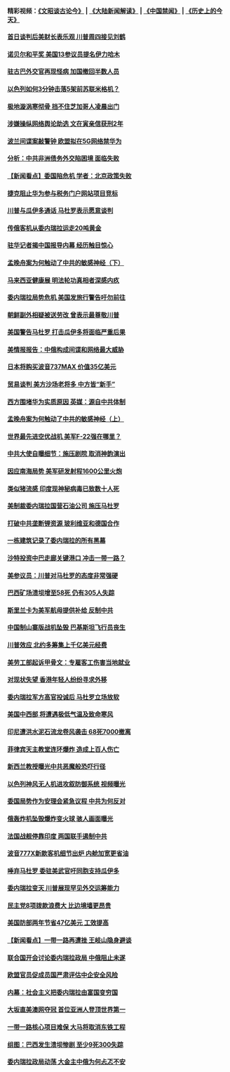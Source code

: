 #### 精彩视频：[《文昭谈古论今》](https://github.com/gfw-breaker/wenzhao) | [《大陆新闻解读》](https://github.com/gfw-breaker/ntdtv-comedy) | [《中国禁闻》](https://github.com/gfw-breaker/ntdtv-news) | [《历史上的今天》](https://github.com/gfw-breaker/today-in-history) 

#### [首日谈判后美财长表乐观 川普周四接见刘鹤](../pages/nsc418/n11015436.md?t=01311530) 

#### [诺贝尔和平奖 美国13参议员提名伊力哈木](../pages/nsc418/n11014742.md?t=01311530) 

#### [驻古巴外交官再现怪病 加国撤回半数人员](../pages/nsc418/n11014810.md?t=01311530) 

#### [以色列如何3分钟击落5架前苏联米格机？](../pages/nsc418/n11014659.md?t=01311530) 

#### [极地漩涡寒彻骨 挡不住芝加哥人凌晨出门](../pages/nsc418/n11014521.md?t=01311530) 

#### [涉嫌操纵网络舆论助选 文在寅亲信获刑2年](../pages/nsc418/n11014174.md?t=01311530) 

#### [波兰间谍案敲警钟 欧盟拟在5G网络禁华为](../pages/nsc418/n11013814.md?t=01311530) 

#### [分析：中共非洲债务外交陷困境 面临失败](../pages/nsc418/n11013731.md?t=01311530) 

#### [【新闻看点】委国陷危机 学者：北京政策失败](../pages/nsc418/n11013287.md?t=01311530) 

#### [捷克阻止华为参与税务门户网站项目竞标](../pages/nsc418/n11013525.md?t=01311530) 

#### [川普与瓜伊多通话 马杜罗表示愿意谈判](../pages/nsc418/n11013353.md?t=01311530) 

#### [传俄客机从委内瑞拉运走20吨黄金](../pages/nsc418/n11013224.md?t=01311530) 

#### [驻华记者揭中国报导内幕 经历触目惊心](../pages/nsc418/n11013118.md?t=01311530) 

#### [孟晚舟案为何触动了中共的敏感神经（下）](../pages/nsc418/n11008903.md?t=01311530) 

#### [马来西亚健康展 明法轮功真相者深感内疚](../pages/nsc418/n11010949.md?t=01311530) 

#### [委内瑞拉局势危机 美国发旅行警告吁勿前往](../pages/nsc418/n11012593.md?t=01311530) 

#### [朝鲜副外相疑被送劳改 曾表示最尊敬川普](../pages/nsc418/n11011872.md?t=01311530) 

#### [美国警告马杜罗 打击瓜伊多将面临严重后果](../pages/nsc418/n11011422.md?t=01311530) 

#### [美情报报告：中俄构成间谍和网络最大威胁](../pages/nsc418/n11011346.md?t=01311530) 

#### [日本将购买波音737MAX 价值35亿美元](../pages/nsc418/n11011238.md?t=01311530) 

#### [贸易谈判 美方沙场老将多 中方皆“新手”](../pages/nsc418/n11010973.md?t=01311530) 

#### [西方围堵华为实质原因 英媒：源自中共体制](../pages/nsc418/n11010190.md?t=01311530) 

#### [孟晚舟案为何触动了中共的敏感神经（上）](../pages/nsc418/n11008466.md?t=01311530) 

#### [世界最先进空优战机 美军F-22强在哪里？](../pages/nsc418/n11010323.md?t=01311530) 

#### [中共大使自曝细节：施压剧院 取消神韵演出](../pages/nsc418/n11008988.md?t=01311530) 

#### [因应南海局势 美军研发射程1600公里火炮](../pages/nsc418/n11010046.md?t=01311530) 

#### [类似猪流感 印度现神秘病毒已致数十人死](../pages/nsc418/n11009797.md?t=01311530) 

#### [美制裁委内瑞拉国营石油公司 施压马杜罗](../pages/nsc418/n11009006.md?t=01311530) 

#### [打破中共垄断锂资源 玻利维亚和德国合作](../pages/nsc418/n11008598.md?t=01311530) 

#### [一栋建筑记录了委内瑞拉的所有黑幕](../pages/nsc418/n11008614.md?t=01311530) 

#### [沙特投资中巴走廊关键港口 冲击一带一路？](../pages/nsc418/n11008620.md?t=01311530) 

#### [美参议员：川普对马杜罗的态度非常强硬](../pages/nsc418/n11008349.md?t=01311530) 

#### [巴西矿场溃坝增至58死 仍有305人失踪](../pages/nsc418/n11007445.md?t=01311530) 

#### [斯里兰卡为美军航母提供补给 反制中共](../pages/nsc418/n11007567.md?t=01311530) 

#### [中国制山寨版战机坠毁 巴基斯坦飞行员丧生](../pages/nsc418/n11007213.md?t=01311530) 

#### [川普效应 北约多筹集上千亿美元经费](../pages/nsc418/n11006307.md?t=01311530) 

#### [美劳工部起诉甲骨文：专雇客工伤害当地就业](../pages/nsc418/n11006396.md?t=01311530) 

#### [对现状失望 香港年轻人纷纷寻求外移](../pages/nsc418/n11006310.md?t=01311530) 

#### [委内瑞拉军方高官投诚后 马杜罗立场放软](../pages/nsc418/n11006068.md?t=01311530) 

#### [美国中西部 将遭遇极低气温及致命寒风](../pages/nsc418/n11006119.md?t=01311530) 

#### [印尼遭洪水泥石流龙卷风袭击 68死7000撤离](../pages/nsc418/n11005923.md?t=01311530) 

#### [菲律宾天主教堂连环爆炸 造成上百人伤亡](../pages/nsc418/n11005733.md?t=01311530) 

#### [新西兰教授曝光中共恶魔般恐吓行径](../pages/nsc418/n11004756.md?t=01311530) 

#### [以色列神风无人机进攻叙防御系统 视频曝光](../pages/nsc418/n11005042.md?t=01311530) 

#### [委国局势作为安理会紧急议程 中共为何反对](../pages/nsc418/n11005469.md?t=01311530) 

#### [俄轰炸机坠毁爆炸变火球 骇人画面曝光](../pages/nsc418/n11005421.md?t=01311530) 

#### [法国战舰停靠印度 两国联手遏制中共](../pages/nsc418/n11005288.md?t=01311530) 

#### [波音777X新款客机细节出炉 内舱加宽更省油](../pages/nsc418/n11005089.md?t=01311530) 

#### [唾弃马杜罗 委驻美武官吁同胞支持瓜伊多](../pages/nsc418/n11004923.md?t=01311530) 

#### [委内瑞拉变天 川普展现罕见外交运筹能力](../pages/nsc418/n11004848.md?t=01311530) 

#### [民主党8项拨款浪费大 比边境墙更昂贵](../pages/nsc418/n11004806.md?t=01311530) 

#### [美国防部两年节省47亿美元 工效提高](../pages/nsc418/n11004731.md?t=01311530) 

#### [【新闻看点】一带一路再遭挫 王岐山隐身避谈](../pages/nsc418/n11004511.md?t=01311530) 

#### [联合国开会讨论委内瑞拉政局 中俄阻止未遂](../pages/nsc418/n11004660.md?t=01311530) 

#### [欧盟官员促成员国严肃评估中企安全风险](../pages/nsc418/n11004719.md?t=01311530) 

#### [内幕：社会主义把委内瑞拉由富国变穷国](../pages/nsc418/n11004524.md?t=01311530) 

#### [大坂直美澳网夺冠 首位亚洲人登顶世界第一](../pages/nsc418/n11004368.md?t=01311530) 

#### [一带一路核心项目难保 大马将取消东铁工程](../pages/nsc418/n11004028.md?t=01311530) 

#### [组图：巴西发生溃坝惨剧 至少9死300失踪](../pages/nsc418/n11003193.md?t=01311530) 

#### [委内瑞拉政局动荡 大金主中俄为何忐忑不安](../pages/nsc418/n11002551.md?t=01311530) 

